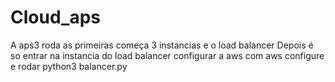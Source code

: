# Cloud_aps

A aps3 roda as primeiras começa 3 instancias e o load balancer
Depois é so entrar na instancia do load balancer configurar a aws com aws configure e rodar python3 balancer.py
